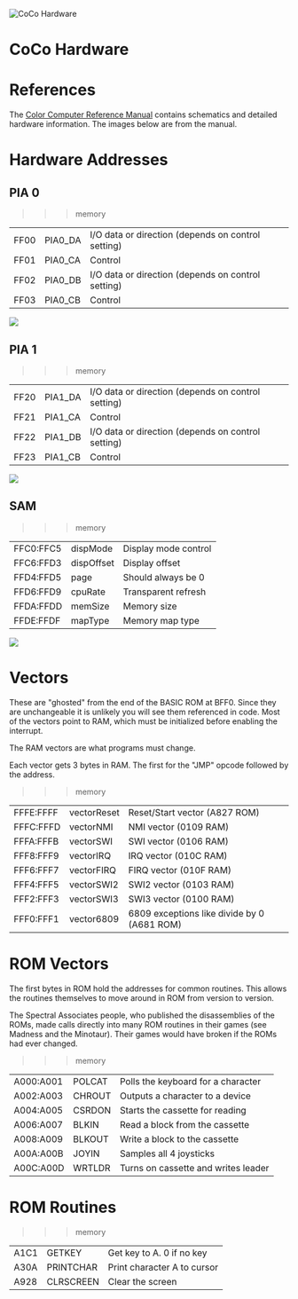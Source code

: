 
![CoCo Hardware](CoCoTech.jpg)

# CoCo Hardware

# References

The [Color Computer Reference Manual](http://sparksandflames.com/files/Color%20Computer%20Technical%20Reference%20Manual%20%28Tandy%29.pdf)
contains schematics and detailed hardware information. The images below are from the manual.

# Hardware Addresses

## PIA 0 

>>> memory

|    |     |     |
| -------- | ------- | ----------------- |
| FF00     | PIA0_DA | I/O data or direction (depends on control setting) |
| FF01     | PIA0_CA | Control |
| FF02     | PIA0_DB | I/O data or direction (depends on control setting) |
| FF03     | PIA0_CB | Control |

![](PIA0.jpg)

## PIA 1 

>>> memory

|   |   |   |
|:-------- |:------- |:----------------- |
| FF20     | PIA1_DA | I/O data or direction (depends on control setting) |
| FF21     | PIA1_CA | Control |
| FF22     | PIA1_DB | I/O data or direction (depends on control setting) |
| FF23     | PIA1_CB | Control |

![](PIA1.jpg)

## SAM

>>> memory

|   |   |   |
|:--------- |:---------- |:----------------- |
| FFC0:FFC5 | dispMode   | Display mode control |
| FFC6:FFD3 | dispOffset | Display offset |
| FFD4:FFD5 | page       | Should always be 0 |
| FFD6:FFD9 | cpuRate    | Transparent refresh |
| FFDA:FFDD | memSize    | Memory size |
| FFDE:FFDF | mapType    | Memory map type |

![](SAM.jpg)

# Vectors 

These are "ghosted" from the end of the BASIC ROM at BFF0. Since they are unchangeable it is
unlikely you will see them referenced in code. Most of the vectors point to RAM, which
must be initialized before enabling the interrupt. 

The RAM vectors are what programs must change.

Each vector gets 3 bytes in RAM. The first for the "JMP" opcode followed by the
address.

>>> memory

|   |   |   |
|:--------- |:----------- |:----------------- |
| FFFE:FFFF | vectorReset | Reset/Start vector (A827 ROM) |
| FFFC:FFFD | vectorNMI   | NMI vector (0109 RAM) |
| FFFA:FFFB | vectorSWI   | SWI vector (0106 RAM) |
| FFF8:FFF9 | vectorIRQ   | IRQ vector (010C RAM) |
| FFF6:FFF7 | vectorFIRQ  | FIRQ vector (010F RAM) |
| FFF4:FFF5 | vectorSWI2  | SWI2 vector (0103 RAM) |
| FFF2:FFF3 | vectorSWI3  | SWI3 vector (0100 RAM) |
| FFF0:FFF1 | vector6809  | 6809 exceptions like divide by 0 (A681 ROM) |

# ROM Vectors

The first bytes in ROM hold the addresses for common routines. This allows the routines themselves to
move around in ROM from version to version. 

The Spectral Associates people, who published the disassemblies of the ROMs, made calls directly into 
many ROM routines in their games (see Madness and the Minotaur). Their games would have broken if the 
ROMs had ever changed.

>>> memory

|   |   |   |
|:--------- |:------ |:----------------------------------- |
| A000:A001 | POLCAT | Polls the keyboard for a character  |
| A002:A003 | CHROUT | Outputs a character to a device     |
| A004:A005 | CSRDON | Starts the cassette for reading     |
| A006:A007 | BLKIN  | Read a block from the cassette      |
| A008:A009 | BLKOUT | Write a block to the cassette       |
| A00A:A00B | JOYIN  | Samples all 4 joysticks             |
| A00C:A00D | WRTLDR | Turns on cassette and writes leader |

# ROM Routines

>>> memory

|   |   |   |
|:--------- |:------ |:----------------------------------- |
| A1C1 | GETKEY      | Get key to A. 0 if no key           |
| A30A | PRINTCHAR   | Print character A to cursor         |
| A928 | CLRSCREEN   | Clear the screen                    |
